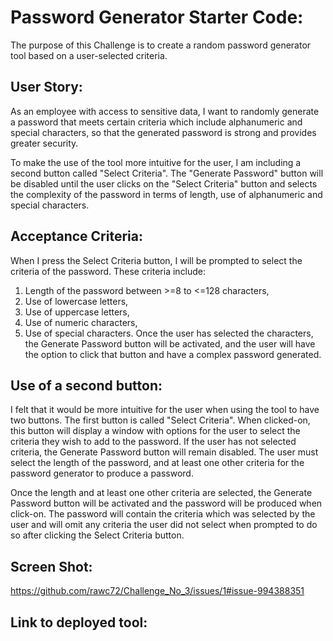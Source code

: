 # Password Generator Starter Code:
The purpose of this Challenge is to create a random password generator tool based on a user-selected criteria.

## User Story:
As an employee with access to sensitive data, I want to randomly generate a password that meets certain criteria which include alphanumeric and special characters, so that the generated password is strong and provides greater security.

To make the use of the tool more intuitive for the user, I am including a second button called "Select Criteria". The "Generate Password" button will be disabled until the user clicks on the "Select Criteria" button and selects the complexity of the password in terms of length, use of alphanumeric and special characters.

## Acceptance Criteria:
When I press the Select Criteria button, I will be prompted to select the criteria of the password. These criteria include:
1) Length of the password between >=8 to <=128 characters,
2) Use of lowercase letters,
3) Use of uppercase letters,
4) Use of numeric characters,
5) Use of special characters.
Once the user has selected the characters, the Generate Password button will be activated, and the user will have the option to click that button and have a complex password generated.

## Use of a second button:
I felt that it would be more intuitive for the user when using the tool to have two buttons. The first button is called "Select Criteria". When clicked-on, this button will display a window with options for the user to select the criteria they wish to add to the password. If the user has not selected criteria, the Generate Password button will remain disabled. The user must select the length of the password, and at least one other criteria for the password generator to produce a password.

Once the length and at least one other criteria are selected, the Generate Password button will be activated and the password will be produced when click-on. The password will contain the criteria which was selected by the user and will omit any criteria the user did not select when prompted to do so after clicking the Select Criteria button.

## Screen Shot:
https://github.com/rawc72/Challenge_No_3/issues/1#issue-994388351 

## Link to deployed tool:



